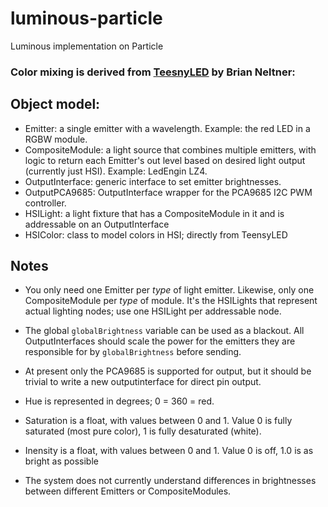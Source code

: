 # luminous-particle
Luminous implementation on Particle

### Color mixing is derived from [TeesnyLED](https://github.com/saikoLED/TeensyLED) by Brian Neltner:

## Object model:
- Emitter: a single emitter with a wavelength. Example: the red LED in a RGBW module.
- CompositeModule: a light source that combines multiple emitters, with logic to return each Emitter's out level based on desired light output (currently just HSI). Example: LedEngin LZ4.
- OutputInterface: generic interface to set emitter brightnesses.
- OutputPCA9685: OutputInterface wrapper for the PCA9685 I2C PWM controller.
- HSILight: a light fixture that has a CompositeModule in it and is addressable on an OutputInterface
- HSIColor: class to model colors in HSI; directly from TeensyLED

## Notes
- You only need one Emitter per *type* of light emitter. Likewise, only one CompositeModule per *type* of module. It's the HSILights that represent actual lighting nodes; use one HSILight per addressable node.

- The global `globalBrightness` variable can be used as a blackout. All OutputInterfaces should scale the power for the emitters they are responsible for by `globalBrightness` before sending.

- At present only the PCA9685 is supported for output, but it should be trivial to write a new outputinterface for direct pin output.

- Hue is represented in degrees; 0 = 360 = red.

- Saturation is a float, with values between 0 and 1. Value 0 is fully saturated (most pure color), 1 is fully desaturated (white).

- Inensity is a float, with values between 0 and 1. Value 0 is off, 1.0 is as bright as possible

- The system does not currently understand differences in brightnesses between different Emitters or CompositeModules.
